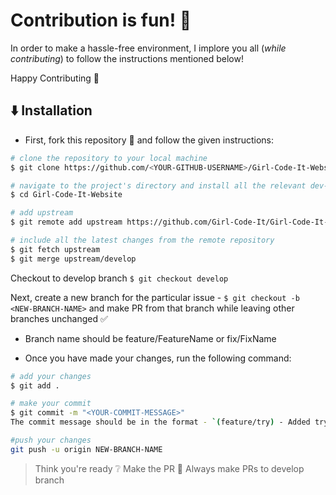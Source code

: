 # Contribution is fun! :green_heart:

In order to make a hassle-free environment, I implore you all (_while contributing_) to follow the instructions mentioned below!

Happy Contributing :slightly_smiling_face:

## :arrow_down: Installation

- First, fork this repository :fork_and_knife: and follow the given instructions:

```bash
# clone the repository to your local machine
$ git clone https://github.com/<YOUR-GITHUB-USERNAME>/Girl-Code-It-Website.git

# navigate to the project's directory and install all the relevant dev-dependencies
$ cd Girl-Code-It-Website

# add upstream 
$ git remote add upstream https://github.com/Girl-Code-It/Girl-Code-It-Website.git

# include all the latest changes from the remote repository
$ git fetch upstream
$ git merge upstream/develop
```

Checkout to develop branch 
`$ git checkout develop` 

Next, create a new branch for the particular issue - `$ git checkout -b <NEW-BRANCH-NAME>` and make PR from that branch while leaving other branches unchanged :white_check_mark:
- Branch name should be feature/FeatureName or fix/FixName 

- Once you have made your changes, run the following command:

```bash
# add your changes
$ git add .

# make your commit
$ git commit -m "<YOUR-COMMIT-MESSAGE>"
The commit message should be in the format - `(feature/try) - Added try component`

#push your changes
git push -u origin NEW-BRANCH-NAME
```

> Think you're ready :grey_question: Make the PR :tropical_drink:
Always make PRs to develop branch 